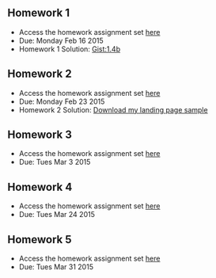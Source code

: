 Homework 1
-----------------------------

+ Access the homework assignment set [here](https://docs.google.com/document/d/1kAfpLMqUAr0z9EAJgfkNhIPwEyY77564NJzthpPe0J4/edit?usp=sharing)
+ Due: Monday Feb 16 2015
+ Homework 1 Solution: [Gist:1.4b](https://gist.github.com/opebukola/25525f405504f3a3d4b9)

Homework 2
-----------------------------

+ Access the homework assignment set [here](https://docs.google.com/document/d/1EB4FuOpbB76vyYWPHMIi2PsXKYygS90BMB1lOZQGKqc/edit?usp=sharing)
+ Due: Monday Feb 23 2015
+ Homework 2 Solution: [Download my landing page sample](https://drive.google.com/file/d/0B1MYP7sU_C0vTVNUdVA1LVZvTlE/view?usp=sharing)

Homework 3
-----------------------------

+ Access the homework assignment set [here](https://docs.google.com/document/d/1dQ0_a7KHYbp4qWC4rJ2_hgyBYUQ-7vL7Iy6VDjfkBCY/edit?usp=sharing)
+ Due: Tues Mar 3 2015

Homework 4
-----------------------------

+ Access the homework assignment set [here](https://docs.google.com/document/d/1v4_h3pV49Npd1W2a3JWPX3sQ1YRozbKj_-VL60M8jmo/edit?usp=sharing)
+ Due: Tues Mar 24 2015

Homework 5
-----------------------------

+ Access the homework assignment set [here](https://docs.google.com/document/d/1swNApwkjCtSMk9P3o2xG9zAjUsaFI08k0Zbcm8OD5WM/edit?usp=sharing)
+ Due: Tues Mar 31 2015
